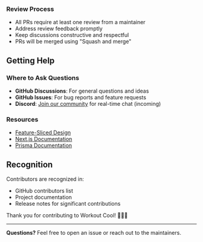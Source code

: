 ### Review Process

- All PRs require at least one review from a maintainer
- Address review feedback promptly
- Keep discussions constructive and respectful
- PRs will be merged using "Squash and merge"

## Getting Help

### Where to Ask Questions

- **GitHub Discussions**: For general questions and ideas
- **GitHub Issues**: For bug reports and feature requests
- **Discord**: [Join our community](https://discord.gg/NtrsUBuHUB) for real-time chat (incoming)

### Resources

- [Feature-Sliced Design](https://feature-sliced.design/)
- [Next.js Documentation](https://nextjs.org/docs)
- [Prisma Documentation](https://www.prisma.io/docs/)

## Recognition

Contributors are recognized in:

- GitHub contributors list
- Project documentation
- Release notes for significant contributions

Thank you for contributing to Workout Cool! 🏋️‍♂️💪

---

**Questions?** Feel free to open an issue or reach out to the maintainers.
